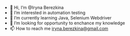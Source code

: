 - 👋 Hi, I’m @Iryna Berezkina
- 👀 I’m interested in automation testing
- 🌱 I’m currently learning Java, Selenium Webdriver 
- 💞️ I’m looking for opportunity to enchance my knowledge 
- 📫 How to reach me iryna.berezkina@gmail.com


